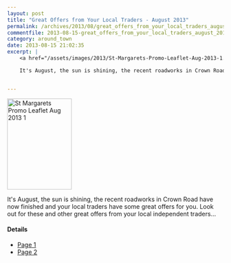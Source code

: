 ```yaml
---
layout: post
title: "Great Offers from Your Local Traders - August 2013"
permalink: /archives/2013/08/great_offers_from_your_local_traders_august_2013.html
commentfile: 2013-08-15-great_offers_from_your_local_traders_august_2013
category: around_town
date: 2013-08-15 21:02:35
excerpt: |
    <a href="/assets/images/2013/St-Margarets-Promo-Leaflet-Aug-2013-1.jpg" title="See larger version of - St Margarets Promo Leaflet Aug 2013 1"><img src="/assets/images/2013/St-Margarets-Promo-Leaflet-Aug-2013-1_thumb.jpg" width="150" height="212" alt="St Margarets Promo Leaflet Aug 2013 1" class="photo right" /></a>

    It's August, the sun is shining, the recent roadworks in Crown Road have now finished and your local traders have some great offers for you. Look out for these and other great offers from your local independent traders...


---
```


<a href="/assets/images/2013/St-Margarets-Promo-Leaflet-Aug-2013-1.jpg" title="See larger version of - St Margarets Promo Leaflet Aug 2013 1"><img src="/assets/images/2013/St-Margarets-Promo-Leaflet-Aug-2013-1_thumb.jpg" width="150" height="212" alt="St Margarets Promo Leaflet Aug 2013 1" class="photo right" /></a>

It's August, the sun is shining, the recent roadworks in Crown Road have now finished and your local traders have some great offers for you. Look out for these and other great offers from your local independent traders...

#### Details

-   [Page 1](/assets/images/2013/St-Margarets-Promo-Leaflet-Aug-2013-1.jpg)
-   [Page 2](/assets/images/2013/St-Margarets-Promo-Leaflet-Aug-2013-2.jpg)
